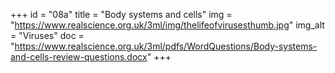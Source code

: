 +++
id = "08a"
title = "Body systems and cells"
img = "https://www.realscience.org.uk/3ml/img/thelifeofvirusesthumb.jpg"
img_alt = "Viruses"
doc = "https://www.realscience.org.uk/3ml/pdfs/WordQuestions/Body-systems-and-cells-review-questions.docx"
+++
